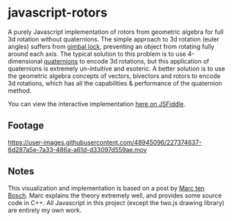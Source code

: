 # javascript-rotors
A purely Javascript implementation of rotors from geometric algebra for full 3d rotation without quaternions. The simple approach to 3d rotation (euler angles) suffers from [gimbal lock](https://en.wikipedia.org/wiki/Gimbal_lock), preventing an object from rotating fully around each axis. The typical solution to this problem is to use 4-dimensional [quaternions](https://en.wikipedia.org/wiki/Quaternions_and_spatial_rotation) to encode 3d rotations, but this application of quaternions is extremely un-intuitive and esoteric. A better solution is to use the geometric algebra concepts of vectors, bivectors and rotors to encode 3d rotations, which has all the capabilities & performance of the quaternion method.

You can view the interactive implementation [here on JSFiddle](https://jsfiddle.net/djo45Lvg/).

## Footage

https://user-images.githubusercontent.com/48945096/227374637-6d287a5e-7a33-486a-a61d-d33097d559ae.mov

## Notes

This visualization and implementation is based on a post by [Marc ten Bosch](http://marctenbosch.com/quaternions/). Marc explains the theory extremely well, and provides some source code in C++. All Javascript in this project (except the two.js drawing library) are entirely my own work.
